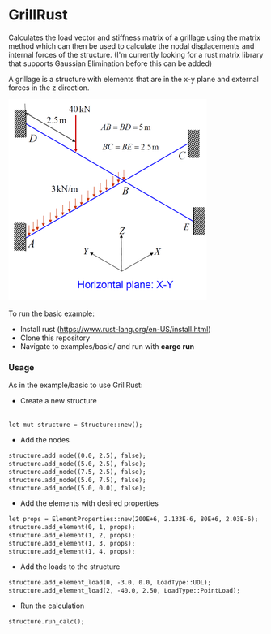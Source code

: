 # GrillRust
Calculates the load vector and stiffness matrix of a grillage using the matrix method which can then be used to calculate the nodal displacements and internal forces of the structure.
(I'm currently looking for a rust matrix library that supports Gaussian Elimination before this can be added)

A grillage is a structure with elements that are in the x-y plane and external forces in the z direction.

![alt text](https://github.com/alanstoate/GrillRust/blob/master/examples/basic/diagram.png "examples/basic diagram.png")

To run the basic example:
  * Install rust (https://www.rust-lang.org/en-US/install.html)
  * Clone this repository
  * Navigate to examples/basic/ and run with **cargo run**
  

### Usage
As in the example/basic to use GrillRust:

  * Create a new structure
  ```
  
  let mut structure = Structure::new();
  ```
  * Add the nodes
  ```
  structure.add_node((0.0, 2.5), false);
  structure.add_node((5.0, 2.5), false);
  structure.add_node((7.5, 2.5), false);
  structure.add_node((5.0, 7.5), false);
  structure.add_node((5.0, 0.0), false);
  ```
  
  * Add the elements with desired properties
  ```
  let props = ElementProperties::new(200E+6, 2.133E-6, 80E+6, 2.03E-6);
  structure.add_element(0, 1, props);
  structure.add_element(1, 2, props);
  structure.add_element(1, 3, props);
  structure.add_element(1, 4, props);
  ```
  
  * Add the loads to the structure
  ```
  structure.add_element_load(0, -3.0, 0.0, LoadType::UDL);
  structure.add_element_load(2, -40.0, 2.50, LoadType::PointLoad);
  ```
  
  * Run the calculation
  ```
  structure.run_calc();
  ```
  
